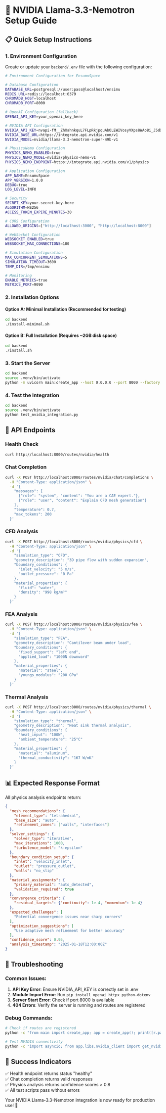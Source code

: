 # 🚀 NVIDIA Llama-3.3-Nemotron Setup Guide

## 📋 Quick Setup Instructions

### 1. Environment Configuration

Create or update your `backend/.env` file with the following configuration:

```bash
# Environment Configuration for EnsumuSpace

# Database Configuration
DATABASE_URL=postgresql://user:pass@localhost/ensimu
REDIS_URL=redis://localhost:6379
CHROMADB_HOST=localhost
CHROMADB_PORT=8000

# OpenAI Configuration (fallback)
OPENAI_API_KEY=your_openai_key_here

# NVIDIA API Configuration
NVIDIA_API_KEY=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
NVIDIA_BASE_URL=https://integrate.api.nvidia.com/v1
NVIDIA_MODEL=nvidia/llama-3.3-nemotron-super-49b-v1

# PhysicsNemo Configuration
PHYSICS_NEMO_ENABLED=true
PHYSICS_NEMO_MODEL=nvidia/physics-nemo-v1
PHYSICS_NEMO_ENDPOINT=https://integrate.api.nvidia.com/v1/physics

# Application Configuration
APP_NAME=EnsumuSpace
APP_VERSION=1.0.0
DEBUG=true
LOG_LEVEL=INFO

# Security
SECRET_KEY=your-secret-key-here
ALGORITHM=HS256
ACCESS_TOKEN_EXPIRE_MINUTES=30

# CORS Configuration
ALLOWED_ORIGINS=["http://localhost:3000", "http://localhost:8000"]

# WebSocket Configuration
WEBSOCKET_ENABLED=true
WEBSOCKET_MAX_CONNECTIONS=100

# Simulation Configuration
MAX_CONCURRENT_SIMULATIONS=5
SIMULATION_TIMEOUT=3600
TEMP_DIR=/tmp/ensimu

# Monitoring
ENABLE_METRICS=true
METRICS_PORT=9090
```

### 2. Installation Options

#### Option A: Minimal Installation (Recommended for testing)
```bash
cd backend
./install-minimal.sh
```

#### Option B: Full Installation (Requires ~2GB disk space)
```bash
cd backend
./install.sh
```

### 3. Start the Server
```bash
cd backend
source .venv/bin/activate
python -m uvicorn main:create_app --host 0.0.0.0 --port 8000 --factory
```

### 4. Test the Integration
```bash
cd backend
source .venv/bin/activate
python test_nvidia_integration.py
```

## 🧪 API Endpoints

### Health Check
```bash
curl http://localhost:8000/routes/nvidia/health
```

### Chat Completion
```bash
curl -X POST http://localhost:8000/routes/nvidia/chat/completions \
  -H "Content-Type: application/json" \
  -d '{
    "messages": [
      {"role": "system", "content": "You are a CAE expert."},
      {"role": "user", "content": "Explain CFD mesh generation"}
    ],
    "temperature": 0.7,
    "max_tokens": 200
  }'
```

### CFD Analysis
```bash
curl -X POST http://localhost:8000/routes/nvidia/physics/cfd \
  -H "Content-Type: application/json" \
  -d '{
    "simulation_type": "CFD",
    "geometry_description": "3D pipe flow with sudden expansion",
    "boundary_conditions": {
      "inlet_velocity": "5 m/s",
      "outlet_pressure": "0 Pa"
    },
    "material_properties": {
      "fluid": "water",
      "density": "998 kg/m³"
    }
  }'
```

### FEA Analysis
```bash
curl -X POST http://localhost:8000/routes/nvidia/physics/fea \
  -H "Content-Type: application/json" \
  -d '{
    "simulation_type": "FEA",
    "geometry_description": "Cantilever beam under load",
    "boundary_conditions": {
      "fixed_support": "left end",
      "applied_load": "1000N downward"
    },
    "material_properties": {
      "material": "steel",
      "youngs_modulus": "200 GPa"
    }
  }'
```

### Thermal Analysis
```bash
curl -X POST http://localhost:8000/routes/nvidia/physics/thermal \
  -H "Content-Type: application/json" \
  -d '{
    "simulation_type": "thermal",
    "geometry_description": "Heat sink thermal analysis",
    "boundary_conditions": {
      "heat_input": "100W",
      "ambient_temperature": "25°C"
    },
    "material_properties": {
      "material": "aluminum",
      "thermal_conductivity": "167 W/mK"
    }
  }'
```

## 📊 Expected Response Format

All physics analysis endpoints return:

```json
{
  "mesh_recommendations": {
    "element_type": "tetrahedral",
    "base_size": "auto",
    "refinement_zones": ["walls", "interfaces"]
  },
  "solver_settings": {
    "solver_type": "iterative",
    "max_iterations": 1000,
    "turbulence_model": "k-epsilon"
  },
  "boundary_condition_setup": {
    "inlet": "velocity_inlet",
    "outlet": "pressure_outlet",
    "walls": "no_slip"
  },
  "material_assignments": {
    "primary_material": "auto_detected",
    "validation_required": true
  },
  "convergence_criteria": {
    "residual_targets": {"continuity": 1e-4, "momentum": 1e-4}
  },
  "expected_challenges": [
    "Potential convergence issues near sharp corners"
  ],
  "optimization_suggestions": [
    "Use adaptive mesh refinement for better accuracy"
  ],
  "confidence_score": 0.95,
  "analysis_timestamp": "2025-01-18T12:00:00Z"
}
```

## 🔧 Troubleshooting

### Common Issues:

1. **API Key Error**: Ensure NVIDIA_API_KEY is correctly set in .env
2. **Module Import Error**: Run `pip install openai httpx python-dotenv`
3. **Server Start Error**: Check if port 8000 is available
4. **404 Errors**: Verify the server is running and routes are registered

### Debug Commands:
```bash
# Check if routes are registered
python -c "from main import create_app; app = create_app(); print([r.path for r in app.routes if 'nvidia' in r.path])"

# Test NVIDIA connectivity
python -c "import asyncio; from app.libs.nvidia_client import get_nvidia_client; asyncio.run(get_nvidia_client().validate_setup())"
```

## 🎉 Success Indicators

✅ Health endpoint returns status "healthy"  
✅ Chat completion returns valid responses  
✅ Physics analysis returns confidence scores > 0.8  
✅ All test scripts pass without errors  

Your NVIDIA Llama-3.3-Nemotron integration is now ready for production use! 🚀

